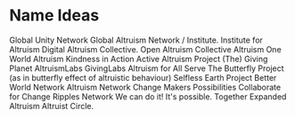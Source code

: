 # Name Ideas
Global Unity Network
Global Altruism Network / Institute.
Institute for Altruism
Digital Altruism Collective.
Open Altruism
Collective Altruism
One World Altruism 
Kindness in Action
Active Altruism Project
(The) Giving Planet
AltruismLabs
GivingLabs
Altruism for All 
Serve
The Butterfly Project (as in butterfly effect of altruistic behaviour)
Selfless Earth Project
Better World Network
Altruism Network
Change Makers
Possibilities
Collaborate for Change
Ripples Network
We can do it!
It's possible.
Together
Expanded Altruism
Altruist Circle.
